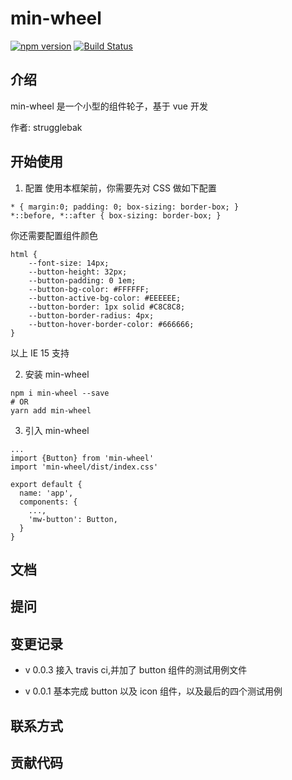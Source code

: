 # min-wheel
[![npm version](https://badge.fury.io/js/min-wheel.svg)](https://badge.fury.io/js/min-wheel)
[![Build Status](https://travis-ci.org/strugglebak/min-wheel.svg?branch=master)](https://travis-ci.org/strugglebak/min-wheel)

## 介绍
min-wheel 是一个小型的组件轮子，基于 vue 开发

作者: strugglebak

## 开始使用
1. 配置 
使用本框架前，你需要先对 CSS 做如下配置
  ```
  * { margin:0; padding: 0; box-sizing: border-box; }
  *::before, *::after { box-sizing: border-box; }
  ```
  你还需要配置组件颜色
  ```
  html {
      --font-size: 14px;         
      --button-height: 32px;     
      --button-padding: 0 1em;   
      --button-bg-color: #FFFFFF;
      --button-active-bg-color: #EEEEEE;
      --button-border: 1px solid #C8C8C8;
      --button-border-radius: 4px;
      --button-hover-border-color: #666666;
  }
  ```
以上 IE 15 支持

2. 安装 min-wheel
  ```
  npm i min-wheel --save
  # OR
  yarn add min-wheel
  ```

3. 引入 min-wheel
  ```
  ...
  import {Button} from 'min-wheel'
  import 'min-wheel/dist/index.css'

  export default {        
    name: 'app',          
    components: {         
      ...,         
      'mw-button': Button,       
    }      
  }
  ```

## 文档

## 提问

## 变更记录
- v 0.0.3
接入 travis ci,并加了 button 组件的测试用例文件

- v 0.0.1
基本完成 button 以及 icon 组件，以及最后的四个测试用例

## 联系方式

## 贡献代码
